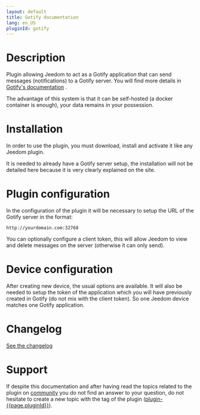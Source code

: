 ```yaml
---
layout: default
title: Gotify documentation
lang: en_US
pluginId: gotify
---
```


# Description

Plugin allowing Jeedom to act as a Gotify application that can send messages (notifications) to a Gotify server.
You will find more details in <a href="https://gotify.net/docs/" target="_blank">Gotify's documentation</a> .

The advantage of this system is that it can be self-hosted (a docker container is enough), your data remains in your possession.

# Installation

In order to use the plugin, you must download, install and activate it like any Jeedom plugin.

It is needed to already have a Gotify server setup, the installation will not be detailed here because it is very clearly explained on the site.

# Plugin configuration

In the configuration of the plugin it will be necessary to setup the URL of the Gotify server in the format:

```HTTP
http://yourdomain.com:32768
```

You can optionally configure a client token, this will allow Jeedom to view and delete messages on the server (otherwise it can only send).

# Device configuration

After creating new device, the usual options are available.
It will also be needed to setup the token of the application which you will have previously created in Gotify (do not mix with the client token).
So one Jeedom device matches one Gotify application.

# Changelog

[See the changelog](./changelog)

# Support

If despite this documentation and after having read the topics related to the plugin on [community]({{site.forum}}/tags/plugin-{{page.pluginId}}) you do not find an answer to your question, do not hesitate to create a new topic with the tag of the plugin ([plugin-{{page.pluginId}}]({{site.forum}}/tags/plugin-{{page.pluginId}})).
